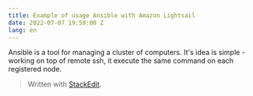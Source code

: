 ```yaml
---
title: Example of usage Ansible with Amazon Lightsail
date: 2022-07-07 19:59:00 Z
lang: en
---
```

Ansible is a tool for managing a cluster of computers. It's idea is simple - working on top of remote ssh, it execute the same command on each registered node. 

> Written with [StackEdit](https://stackedit.io/).
<!--stackedit_data:
eyJoaXN0b3J5IjpbLTE0ODIxMjA3MzcsNTE2NjIwNDc3LDE4NT
U5MTM0ODBdfQ==
-->